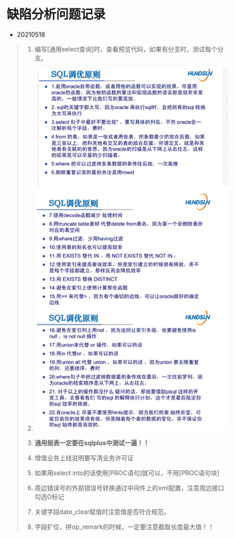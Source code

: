 # 缺陷分析问题记录

- 20210518

> 1. 编写[通用select查询]时，查看预览代码，如果有分支时，测试每个分支。
>
> 2. ![image-20210518160211309](pciture/image-20210518160211309.png)
> 3. **通用报表一定要在sqlplus中测试一遍！！**
> 4. 增值业务上线说明要写清业务许可证
> 5. 如果用select into的话使用[PROC语句]就可以，不用[PROC语句块]
> 6. 周边错误号的外部错误号转换通过中间件上的xml配置，注意周边接口勾选O标记
> 7. 关键字段date_clear赋值时注意值是否符合规范。
> 8. 字段扩位，拼op_remark的时候，一定要注意截取长度最大值！！

